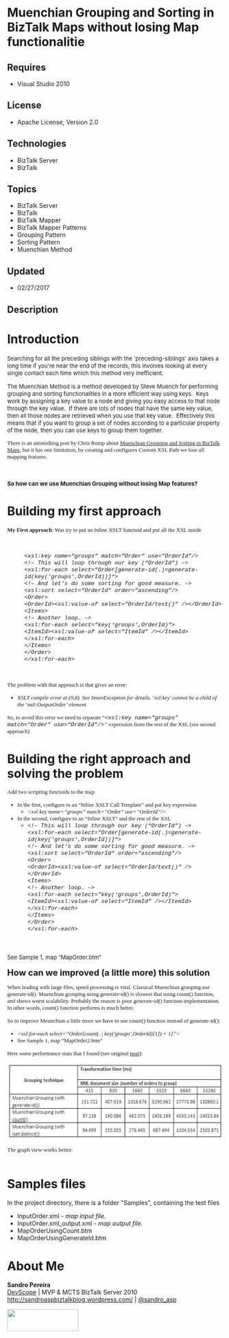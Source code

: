 # Muenchian Grouping and Sorting in BizTalk Maps without losing Map functionalitie
## Requires
- Visual Studio 2010
## License
- Apache License, Version 2.0
## Technologies
- BizTalk Server
- BizTalk
## Topics
- BizTalk Server
- BizTalk
- BizTalk Mapper
- BizTalk Mapper Patterns
- Grouping Pattern
- Sorting Pattern
- Muenchian Method
## Updated
- 02/27/2017
## Description

<h1>Introduction</h1>
<p><span style="font-size:small">Searching for all the preceding siblings with the 'preceding-siblings' axis takes a long time if you're near the end of the records, this involves looking at every single contact each time which this method very inefficient.</span></p>
<p><span style="font-size:small">The Muenchian Method is a method developed by Steve Muench for performing grouping and sorting functionalities in a more efficient way using keys.&nbsp; Keys work by assigning a key value to a node and giving you easy access
 to that node through the key value.&nbsp; If there are lots of nodes that have the same key value, then all those nodes are retrieved when you use that key value.&nbsp; Effectively this means that if you want to group a set of nodes according to a particular
 property of the node, then you can use keys to group them together.</span></p>
<p style="font-family:Tahoma"><span style="font-size:small">There is an astonishing post by Chris Romp about
<a href="http://blogs.msdn.com/chrisromp/archive/2008/07/31/muenchian-grouping-and-sorting-in-biztalk-maps.aspx">
Muenchian Grouping and Sorting in BizTalk Maps</a>, but it has one limitation, by creating and configures Custom XSL Path we lose all mapping features.<br>
</span></p>
<p style="text-align:center"><span style="font-size:small"><img src="-custom-xsl-path.jpg?w=274" alt=""></span></p>
<p><span style="font-size:small"><strong>So how can we use Muenchian Grouping without losing Map features?</strong></span></p>
<h1><span>Building </span>my first approach</h1>
<p style="font-family:Tahoma"><span style="font-size:small"><strong>My First approach</strong>: Was try to put an Inline XSLT functoid and put all the XSL inside<br>
</span></p>
<p style="font-family:Tahoma; text-align:center"><span style="font-size:small"><img src="-meunchian-grouping1.jpg?w=300" alt=""><br>
</span></p>
<div style="margin-left:40px; font-family:Courier New"><span style="font-size:small"><em>&lt;xsl:key name=&rdquo;groups&rdquo; match=&rdquo;Order&rdquo; use=&rdquo;OrderId&rdquo;/&gt;</em><br>
</span><span style="font-size:small"><em>&lt;!&ndash; This will loop through our key (&ldquo;OrderId&rdquo;) &ndash;&gt;</em><br>
</span><span style="font-size:small"><em>&lt;xsl:for-each select=&rdquo;Order[generate-id(.)=generate-id(key('groups',OrderId))]&ldquo;&gt;</em><br>
</span><span style="font-size:small"><em>&lt;!&ndash; And let&rsquo;s do some sorting for good measure&hellip; &ndash;&gt;</em><br>
</span><span style="font-size:small"><em>&lt;xsl:sort select=&rdquo;OrderId&rdquo; order=&rdquo;ascending&rdquo;/&gt;</em><br>
</span><span style="font-size:small"><em>&lt;Order&gt;</em><br>
</span><span style="font-size:small"><em>&lt;OrderId&gt;&lt;xsl:value-of select=&rdquo;OrderId/text()&rdquo; /&gt;&lt;/OrderId&gt;</em><br>
</span><span style="font-size:small"><em>&lt;Items&gt;</em><br>
</span><span style="font-size:small"><em>&lt;!&ndash; Another loop&hellip; &ndash;&gt;</em><br>
</span><span style="font-size:small"><em>&lt;xsl:for-each select=&rdquo;key(&lsquo;groups&rsquo;,OrderId)&rdquo;&gt;</em><br>
</span><span style="font-size:small"><em>&lt;ItemId&gt;&lt;xsl:value-of select=&rdquo;ItemId&rdquo; /&gt;&lt;/ItemId&gt;</em><br>
</span><span style="font-size:small"><em>&lt;/xsl:for-each&gt;</em><br>
</span><span style="font-size:small"><em>&lt;/Items&gt;</em><br>
</span><span style="font-size:small"><em>&lt;/Order&gt;</em><br>
</span><span style="font-size:small"><em>&lt;/xsl:for-each&gt;</em></span></div>
<p style="font-family:Courier New">&nbsp;</p>
<p style="font-family:Tahoma"><span style="font-size:small">The problem with that approach is that gives an error:
</span></p>
<ul style="font-family:Tahoma">
<li><span style="font-size:small"><em>XSLT compile error at (9,8). See InnerException for details. &lsquo;xsl:key&rsquo; cannot be a child of the &lsquo;ns0:OutputOrder&rsquo; element</em></span>
</li></ul>
<p style="font-family:Tahoma"><span style="font-size:small">So, to avoid this error we need to separate &ldquo;<em><span style="font-family:Courier New">&lt;xsl:key name=&rdquo;groups&rdquo; match=&rdquo;Order&rdquo; use=&rdquo;OrderId&rdquo;/&gt;</span>&rdquo;</em>
 expression from the rest of the XSL (see second approach) </span></p>
<h1><span>Building </span>the right approach and solving the problem</h1>
<p style="font-family:Tahoma"><span style="font-size:small">Add two scripting functoids to the map
</span></p>
<ul style="font-family:Tahoma">
<li><span style="font-size:small">In the first, configure to an &ldquo;Inline XSLT Call Template&rdquo; and put key expression</span>
<ul>
<li><span style="font-size:small"><em>&lt;xsl:key name=&rdquo;groups&rdquo; match=&rdquo;Order&rdquo; use=&rdquo;OrderId&rdquo;/&gt;</em></span>
</li></ul>
</li><li><span style="font-size:small">In the second, configure to an &ldquo;Inline XSLT&rdquo; and the rest of the XSL</span>
<ul style="font-family:Courier New">
<li><span style="font-size:small"><em>&lt;!&ndash; This will loop through our key (&ldquo;OrderId&rdquo;) &ndash;&gt;<br>
&lt;xsl:for-each select=&rdquo;Order[generate-id(.)=generate-id(key('groups',OrderId))]&ldquo;&gt;<br>
&lt;!&ndash; And let&rsquo;s do some sorting for good measure&hellip; &ndash;&gt;<br>
&lt;xsl:sort select=&rdquo;OrderId&rdquo; order=&rdquo;ascending&rdquo;/&gt;<br>
&lt;Order&gt;<br>
&lt;OrderId&gt;&lt;xsl:value-of select=&rdquo;OrderId/text()&rdquo; /&gt;&lt;/OrderId&gt;<br>
&lt;Items&gt;<br>
&lt;!&ndash; Another loop&hellip; &ndash;&gt;<br>
&lt;xsl:for-each select=&rdquo;key(&lsquo;groups&rsquo;,OrderId)&rdquo;&gt;<br>
&lt;ItemId&gt;&lt;xsl:value-of select=&rdquo;ItemId&rdquo; /&gt;&lt;/ItemId&gt;<br>
&lt;/xsl:for-each&gt;<br>
&lt;/Items&gt;<br>
&lt;/Order&gt;<br>
&lt;/xsl:for-each&gt;</em></span> </li></ul>
</li></ul>
<p style="font-family:Tahoma; text-align:center"><span style="font-size:small"><img src="-meunchian-grouping.jpg?w=300" alt=""><br>
</span></p>
<p><span style="font-size:small">See Sample 1, map &ldquo;MapOrder.btm&rdquo;</span><span style="font-size:20px; font-weight:bold">&nbsp;</span></p>
<p><span style="font-size:20px; font-weight:bold">How can we improved (a little more) this solution</span></p>
<p style="font-family:Tahoma"><span style="font-size:small">When leading with large files, speed processing is vital. Classical Muenchian grouping use generate-id(). Muenchian grouping using generate-id() is slowest that using count() function, and shows worst
 scalability. Probably the reason is poor generate-id() function implementation. In other words, count() function performs is much better.
</span></p>
<p style="font-family:Tahoma"><span style="font-size:small">So to improve Meunchian a little more we have to use count() function instead of generate-id():
</span></p>
<ul style="font-family:Tahoma">
<li><span style="font-size:small"><em>&lt;xsl:for-each select=&rdquo;Order[count(. | key('groups',OrderId)[1]) = 1]&rdquo;&gt;</em></span>
</li><li><span style="font-size:small">See Sample 1, map &ldquo;MapOrder2.btm&rdquo;</span>
</li></ul>
<p style="font-family:Tahoma"><span style="font-size:small">Here some performance stats that I found (see original
<a href="http://www.tkachenko.com/blog/archives/000401.html">post</a>):</span></p>
<p><a href="http://sandroaspbiztalkblog.files.wordpress.com/2009/10/muenchian-performance-table1.jpg"><img src="46268-muenchian-performance-table1.jpg" alt="" width="594" height="177"><br>
</a></p>
<p style="font-family:Tahoma"><span style="font-size:small">The graph view works better:</span></p>
<p><span style="font-size:small"><img class="aligncenter" src="-muenchian-performance.jpg?w=300" alt="" style="display:block; margin-left:auto; margin-right:auto"></span></p>
<h1><span>Samples files</span></h1>
<p><span id="result_box" lang="en"><span class="hps">In the</span> <span class="hps">
project directory</span><span>, there is</span> <span class="hps">a</span> <span class="hps">
folder</span> <span class="hps x_x_x_x_x_x_atn">&quot;</span><span>Samples&quot;</span><span>,</span>
<span class="hps">containing the</span> <span class="hps">test</span> <span class="hps">
files</span></span></p>
<ul>
<li>InputOrder.xml<em> - map input file.<br>
</em></li><li>InputOrder.xml_output.xml<em><em> - map output file.</em></em> </li><li>MapOrderUsingCount.btm </li><li>MapOrderUsingGenerateId.btm </li></ul>
<h1>About Me</h1>
<p><strong>Sandro Pereira</strong><br>
<a href="http://www.devscope.net/">DevScope</a>&nbsp;| MVP &amp; MCTS BizTalk Server 2010<br>
<a href="http://sandroaspbiztalkblog.wordpress.com/">http://sandroaspbiztalkblog.wordpress.com/</a>&nbsp;|&nbsp;<a href="http://twitter.com/sandro_asp">@sandro_asp</a></p>
<p><a href="http://www.devscope.net/"><img id="129835" src="129835-devscope-monochrome-black.png" alt="" width="166" height="51"></a></p>
